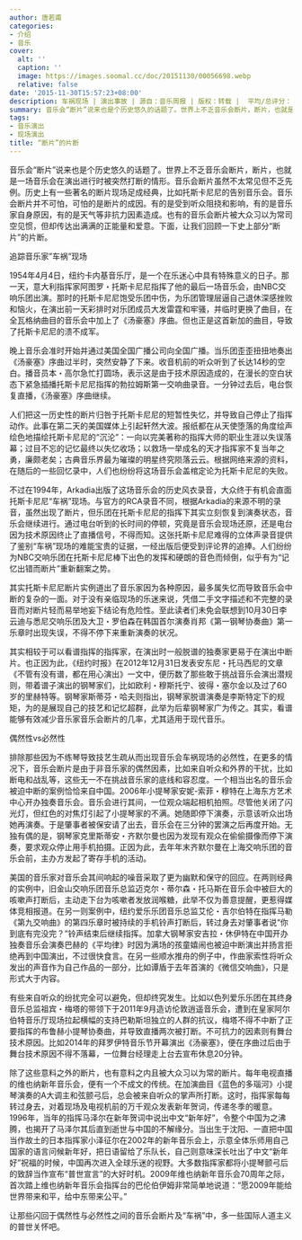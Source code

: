 ```yaml
---
author: 唐若甫
categories:
- 介绍
- 音乐
cover:
  alt: ''
  caption: ''
  image: https://images.soomal.cc/doc/20151130/00056698.webp
  relative: false
date: '2015-11-30T15:57:23+08:00'
description: 车祸现场 | 演出事故 | 源自：音乐周报 | 版权：转载 |  平均/总评分：10.00/100
summary: 音乐会“断片”说来也是个历史悠久的话题了。世界上不乏音乐会断片，断片，也就是一场音乐会在演出进行时被突然打断的情形。音乐会断片虽然不太常见但不乏先例。历史上有一些著名的断片现场足成经典，比如托斯卡尼尼的告别音乐会……
tags:
- 音乐演出
- 现场演出
title: “断片”的片断
---
```


音乐会“断片”说来也是个历史悠久的话题了。世界上不乏音乐会断片，断片，也就是一场音乐会在演出进行时被突然打断的情形。音乐会断片虽然不太常见但不乏先例。历史上有一些著名的断片现场足成经典，比如托斯卡尼尼的告别音乐会。音乐会断片并不可怕，可怕的是断片的成因。有的是受到听众阻挠和影响，有的是音乐家自身原因，有的是天气等非抗力因素造成。也有的音乐会断片被大众习以为常司空见惯，但却传达出满满的正能量和爱意。下面，让我们回顾一下史上部分“断片”的片断。

追踪音乐家”车祸”现场

1954年4月4日，纽约卡内基音乐厅，是一个在乐迷心中具有特殊意义的日子。那一天，意大利指挥家阿图罗・托斯卡尼尼指挥了他的最后一场音乐会，由NBC交响乐团出演。那时的托斯卡尼尼饱受乐团中伤，为乐团管理层逼自己退休深感挫败和恼火，在演出前一天彩排时对乐团成员大发雷霆和牢骚，并临时更换了曲目，在全瓦格纳曲目的音乐会中加上了《汤豪塞》序曲。但也正是这首新加的曲目，导致了托斯卡尼尼的溃不成军。

晚上音乐会准时开始并通过美国全国广播公司向全国广播。当乐团歪歪扭扭地奏出《汤豪塞》序曲过半时，突然安静了下来。收音机前的听众听到了长达14秒的空白。播音员本・高尔急忙打圆场，表示这是由于技术原因造成的，在漫长的空白状态下紧急插播托斯卡尼尼指挥的勃拉姆斯第一交响曲录音。一分钟过去后，电台恢复直播，《汤豪塞》序曲继续。

人们把这一历史性的断片归咎于托斯卡尼尼的短暂性失忆，并导致自己停止了指挥动作。此事在第二天的美国媒体上引起轩然大波。报纸都在从天使堕落的角度绘声绘色地描绘托斯卡尼尼的“沉沦”：一向以完美著称的指挥大师的职业生涯以失误落幕；过目不忘的记忆最终以失忆收场；以救场一举成名的天才指挥家不复当年之勇，廉颇老矣；古典音乐界最为璀璨的明星终究陨落云云。根据网络来源的资料，在随后的一些回忆录中，人们也纷纷将这场音乐会盖棺定论为托斯卡尼尼的失败。

不过在1994年，Arkadia出版了这场音乐会的历史风衣录音，大众终于有机会直面托斯卡尼尼“车祸”现场。与官方的RCA录音不同，根据Arkadia的来源不明的录音，虽然出现了断片，但乐团在托斯卡尼尼的指挥下其实立刻恢复到演奏状态，音乐会继续进行。通过电台听到的长时间的停顿，究竟是音乐会现场还原，还是电台因为技术原因终止了直播信号，不得而知。这张托斯卡尼尼难得的立体声录音提供了鉴别“车祸”现场的难能宝贵的证据，一经出版后便受到评论界的追捧。人们纷纷为NBC交响乐团在托斯卡尼尼棒下出色的发挥和硬朗的音色而倾倒，似乎有为“记忆出错而断片”重新翻案之势。

其实托斯卡尼尼断片实例道出了音乐家因为各种原因，最多属失忆而导致音乐会中断的复杂的一面。对于没有亲临现场的乐迷来说，凭借二手文字描述和不完整的录音而对断片轻而易举地妄下结论有危险性。至此读者们未免会联想到10月30日李云迪与悉尼交响乐团及大卫・罗伯森在韩国首尔演奏肖邦《第一钢琴协奏曲》第一乐章时出现失误，不得不停下来重新演奏的状况。

其实相较于可以看谱指挥的指挥家，在演出时一般脱谱的独奏家更易于在演出中断片。也正因为此，《纽约时报》在2012年12月31日发表安东尼・托马西尼的文章《不管有没有谱，都在用心演出》一文中，便历数了那些敢于挑战音乐会演出潜规则，带着谱子演出的钢琴家们，比如欧利・穆斯托宁、彼得・塞尔金以及过了60岁的里赫特等。钢琴家斯蒂芬・哈夫则指出，钢琴家脱谱演奏是李斯特定下的规矩，为的是展现自己的技艺和记忆超群，此举为后辈钢琴家广为传之。其实，看谱能够有效减少音乐家音乐会断片的几率，尤其适用于现代音乐。

偶然性vs必然性

排除那些因为不练琴导致技艺生疏从而出现音乐会车祸现场的必然性，在更多的情况下，音乐会断片是由于非音乐家的偶然因素，比如来自听众和外界的干扰，比如断电和战乱等，这些无一不在挑战音乐家的底线和容忍度。一个相当出名的音乐会被迫中断的案例恰恰来自中国。2006年小提琴家安妮-索菲・穆特在上海东方艺术中心开办独奏音乐会。音乐会进行其间，一位观众端起相机拍照。尽管他关闭了闪光灯，但红色的对焦灯引起了小提琴家的不满。她随即停下演奏，示意该听众出场她再演奏。于是肇事者被保安请了出去，音乐会在三分钟的罢演之后再度开始。无独有偶的是，钢琴家克里斯蒂安・齐默尔曼也因为发现有观众在偷偷摄像而停下演奏，要求观众停止用手机拍摄。正因为此，去年年末齐默尔曼在上海交响乐团的音乐会前，主办方发起了寄存手机的活动。

美国的音乐家对音乐会其间响起的噪音采取了更为幽默和保守的回应。在两则经典的实例中，旧金山交响乐团音乐总监迈克尔・蒂尔森・托马斯在音乐会中被巨大的咳嗽声打断后，主动走下台为咳嗽者发放润喉糖，此举不仅为善意提醒，更惹得媒体竞相报道。在另一则案例中，纽约爱乐乐团音乐总监艾伦・吉尔伯特在指挥马勒《第九交响曲》的第四乐章时被持续的手机铃声打断后，转过身去对肇事者说“你到底有完没完？”铃声结束后继续指挥。加拿大钢琴家安吉拉・休伊特在中国开办独奏音乐会演奏巴赫的《平均律》时因为满场的孩童嬉闹也被迫中断演出并扬言拒绝再到中国演出，不过很快食言。在另一些顺水推舟的例子中，作曲家索性将听众发出的声音作为自己作品的一部分，比如谭盾于去年首演的《微信交响曲》，只是形式大于内容。

有些来自听众的纷扰完全可以避免，但却终究发生。比如以色列爱乐乐团在其终身音乐总监祖宾・梅塔的带领下于2011年9月造访伦敦逍遥音乐会，遭到在皇家阿尔伯特音乐厅现场拉起横幅的支持巴勒斯坦独立的人群的抗议，梅塔不得不中断了正要指挥的布鲁赫小提琴协奏曲，并导致直播两次被打断。不可抗力的因素则有舞台技术原因。比如2014年的拜罗伊特音乐节开幕演出《汤豪塞》，便在序曲过后由于舞台技术原因不得不落幕，一位舞台经理走上台去宣布休息20分钟。

除了这些意料之外的断片，也有意料之内且被大众习以为常的断片。每年电视直播的维也纳新年音乐会，便有一个不成文的传统。在加演曲目《蓝色的多瑙河》小提琴演奏的A大调主和弦颤弓后，总会被来自听众的掌声所打断。这时，指挥家每每转过身去，对着现场及电视机前的万千观众发表新年贺词，传递冬季的暖意。1996年，当年的指挥马泽尔在新年贺词中说出中文“新年好”，令整个中国为之沸腾，也揭开了马泽尔其后直到逝世与中国的不解缘分。当出生于沈阳、一直把中国当作故土的日本指挥家小泽征尔在2002年的新年音乐会上，示意全体乐师用自己国家的语言问候新年好，把日语留给了乐队长，自己则意味深长吐出了中文“新年好”祝福的时候，中国再次进入全球乐迷的视野。大多数指挥家都将小提琴颤弓后的致辞当作宣布“普世宣言”的大好时机。2009年维也纳新年音乐会70周年之际，首次踏上维也纳新年音乐会指挥台的巴伦伯伊姆非常简单地说道：“愿2009年能给世界带来和平，给中东带来公平。”

让那些闪回于偶然性与必然性之间的音乐会断片及“车祸”中，多一些国际人道主义的普世关怀吧。